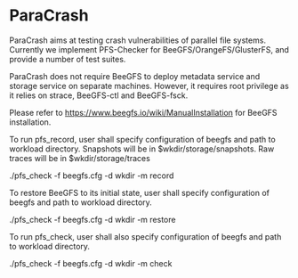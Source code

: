 # ParaCrash

ParaCrash aims at testing crash vulnerabilities of parallel file systems. Currently we implement PFS-Checker for BeeGFS/OrangeFS/GlusterFS, and provide a number of test suites. 

ParaCrash does not require BeeGFS to deploy metadata service and storage service on separate machines. However, it requires root privilege as it relies on strace, BeeGFS-ctl and BeeGFS-fsck.

Please refer to https://www.beegfs.io/wiki/ManualInstallation for BeeGFS installation.

To run pfs_record, user shall specify configuration of beegfs and path to workload directory. Snapshots will be in $wkdir/storage/snapshots. Raw traces will be in $wkdir/storage/traces

./pfs_check -f beegfs.cfg -d wkdir -m record

To restore BeeGFS to its initial state, user shall specify configuration of beegfs and path to workload directory.

./pfs_check -f beegfs.cfg -d wkdir -m restore

To run pfs_check, user shall also specify configuration of beegfs and path to workload directory.

./pfs_check -f beegfs.cfg -d wkdir -m check
